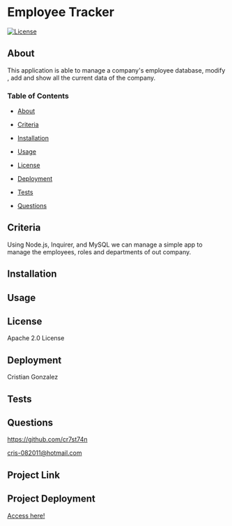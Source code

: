 
# Employee Tracker

[![License](https://img.shields.io/badge/License-Apache_2.0-yellowgreen.svg)](https://opensource.org/licenses/Apache-2.0)  

## About
This application is able to manage a company's employee database,  modify , add and show all the current data of the company.

### Table of Contents
 * [About](#About)

 * [Criteria](#Criteria)

 * [Installation](#Installation)

 * [Usage](#Usage)

 * [License](#License)

 * [Deployment](#Deployment)

 * [Tests](#Tests)

 * [Questions](#Questions)



## Criteria
Using Node.js, Inquirer, and MySQL we can manage a simple app to manage the employees, roles and departments of out company.

## Installation


## Usage


## License
Apache 2.0 License

## Deployment
Cristian Gonzalez

## Tests


## Questions
 

https://github.com/cr7st74n

cris-082011@hotmail.com

## Project Link


## Project Deployment
[Access here!]()


